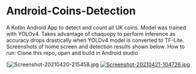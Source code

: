 # Android-Coins-Detection
A Kotlin Android App to detect and count all UK coins. Model was trained with YOLOv4. Takes advantage of chaquopy to perform inference as accuracy drops drastically when YOLOv4 model is converted to TF-Lite. Screenshots of home screen and detection results shown below. 
How to run:
Clone this repo, open and build in Android studio


[![Screenshot-20210420-215458.jpg](https://drive.google.com/file/d/1a-xitw-_oWIItQR3GhT8fAcn1eT1C6Hy/view?usp=sharing) [![Screenshot-20210421-104726.jpg](https://i.postimg.cc/4xHHHHRV/Screenshot-20210421-104726.jpg)](https://postimg.cc/qN0v9RRv)



